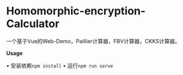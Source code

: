 # Homomorphic-encryption-Calculator
一个基于Vue的Web-Demo，Paillier计算器，FBV计算器，CKKS计算器。

**Usage**

• 安装依赖`npm install`
• 运行`npm run serve`